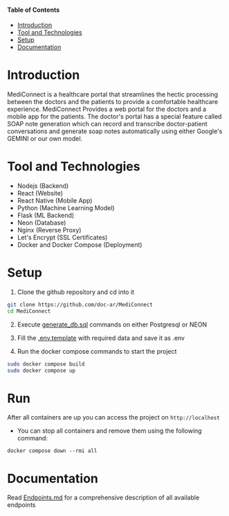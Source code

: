 #### Table of Contents

- [Introduction](#introduction)
- [Tool and Technologies](#tool-and-technologies)
- [Setup](#setup)
- [Documentation](#documentation)

# Introduction

MediConnect is a healthcare portal that streamlines the hectic processing between the doctors and the patients to provide a comfortable healthcare experience. MediConnect Provides a web portal for the doctors and a mobile app for the patients. The doctor's portal has a special feature called SOAP note generation which can record and transcribe doctor-patient conversations and generate soap notes automatically using either Google's GEMINI or our own model.

# Tool and Technologies

- Nodejs (Backend)
- React (Website)
- React Native (Mobile App)
- Python (Machine Learning Model)
- Flask (ML Backend)
- Neon (Database)
- Nginx (Reverse Proxy)
- Let's Encrypt (SSL Certificates)
- Docker and Docker Compose (Deployment)

# Setup

1. Clone the github repository and cd into it

```bash
git clone https://github.com/doc-ar/MediConnect
cd MediConnect
```

2. Execute [generate_db.sql](./generate_db.sql) commands on either Postgresql or NEON

3. Fill the [.env.template](./.env.template) with required data and save it as .env

4. Run the docker compose commands to start the project

```bash
sudo docker compose build
sudo docker compose up
```

# Run

After all containers are up you can access the project on `http://localhost`

- You can stop all containers and remove them using the following command:

```
docker compose down --rmi all
```

# Documentation

Read [Endpoints.md](./endpoints.md) for a comprehensive description of all available endpoints

